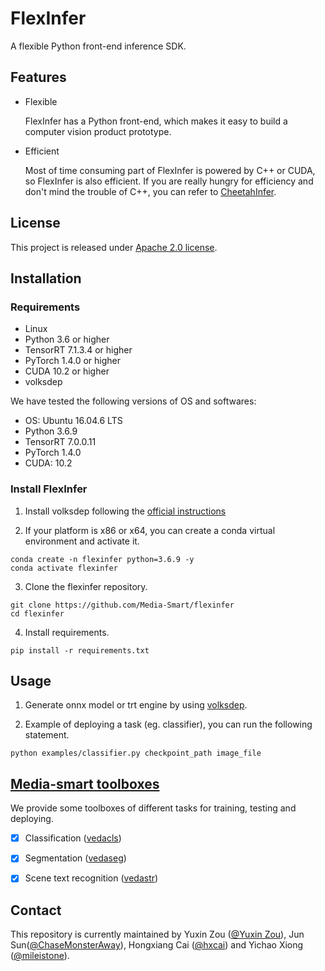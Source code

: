 # FlexInfer
A flexible Python front-end inference SDK.

## Features
- Flexible
  
  FlexInfer has a Python front-end, which makes it easy to build a computer vision product prototype.

- Efficient
  
  Most of time consuming part of FlexInfer is powered by C++ or CUDA, so FlexInfer is also efficient. If you are really hungry for efficiency and don't mind the trouble of C++, you can refer to [CheetahInfer](https://github.com/Media-Smart/cheetahinfer).

## License
This project is released under [Apache 2.0 license](https://github.com/Media-Smart/flexinfer/blob/master/LICENSE).

## Installation
### Requirements

- Linux
- Python 3.6 or higher
- TensorRT 7.1.3.4 or higher
- PyTorch 1.4.0 or higher
- CUDA 10.2 or higher
- volksdep

We have tested the following versions of OS and softwares:

- OS: Ubuntu 16.04.6 LTS
- Python 3.6.9
- TensorRT 7.0.0.11
- PyTorch 1.4.0
- CUDA: 10.2

### Install FlexInfer

1. Install volksdep following the [official instructions](https://github.com/Media-Smart/volksdep)

2. If your platform is x86 or x64, you can create a conda virtual environment and activate it.

  ```shell
  conda create -n flexinfer python=3.6.9 -y
  conda activate flexinfer
  ```

3. Clone the flexinfer repository.

```shell
git clone https://github.com/Media-Smart/flexinfer
cd flexinfer
```

4. Install requirements.

```shell
pip install -r requirements.txt
```

## Usage
1. Generate onnx model or trt engine by using [volksdep](https://github.com/Media-Smart/volksdep).

2. Example of deploying a task (eg. classifier), you can run the following statement.
```shell
python examples/classifier.py checkpoint_path image_file
```

## [Media-smart toolboxes](https://github.com/Media-Smart)

We provide some toolboxes of different tasks for training, testing and deploying.

- [x] Classification ([vedacls](https://github.com/Media-Smart/vedacls))

- [x] Segmentation ([vedaseg](https://github.com/Media-Smart/vedaseg))

- [x] Scene text recognition ([vedastr](https://github.com/Media-Smart/vedastr))

## Contact
This repository is currently maintained by Yuxin Zou ([@Yuxin Zou](https://github.com/YuxinZou)),
Jun Sun([@ChaseMonsterAway](https://github.com/ChaseMonsterAway)), Hongxiang Cai ([@hxcai](http://github.com/hxcai))
and Yichao Xiong ([@mileistone](https://github.com/mileistone)).
